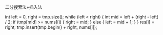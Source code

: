 二分搜索法+插入法

int left = 0, right = tmp.size();
            while (left < right)
            {
                int mid = left + (right - left) / 2;
                if (tmp[mid] >= nums[i])
                {
                  right = mid;
                }
                else
                {
                  left = mid + 1;
                }
            }
            res[i] = right;
            tmp.insert(tmp.begin() + right, nums[i]);